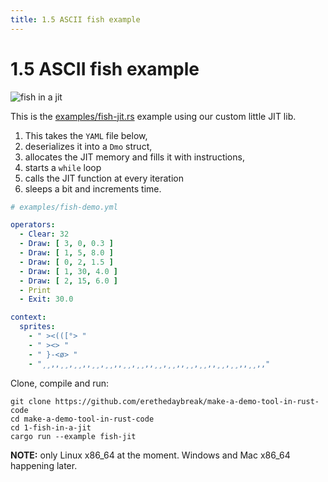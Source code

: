 ```yaml
---
title: 1.5 ASCII fish example
---
```


# 1.5 ASCII fish example

![fish in a jit](/images/fish-jit.gif)

This is the [examples/fish-jit.rs][example] example using our custom little JIT lib.

[example]: https://github.com/erethedaybreak/make-a-demo-tool-in-rust-code/1-fish-in-a-jit/examples/fish-jit.rs

1. This takes the `YAML` file below,
2. deserializes it into a `Dmo` struct,
3. allocates the JIT memory and fills it with instructions,
4. starts a `while` loop
5. calls the JIT function at every iteration
6. sleeps a bit and increments time.

~~~ yaml
# examples/fish-demo.yml

operators:
  - Clear: 32
  - Draw: [ 3, 0, 0.3 ]
  - Draw: [ 1, 5, 8.0 ]
  - Draw: [ 0, 2, 1.5 ]
  - Draw: [ 1, 30, 4.0 ]
  - Draw: [ 2, 15, 6.0 ]
  - Print
  - Exit: 30.0

context:
  sprites:
    - " ><(([°> "
    - " ><> "
    - " }-<ø> "
    - "¸¸,,¸¸,¸¸,,¸¸,¸¸,,¸¸,¸¸,,¸¸,¸¸,,¸¸,¸¸,,¸¸,¸¸,,¸¸,,"
~~~

Clone, compile and run:

~~~
git clone https://github.com/erethedaybreak/make-a-demo-tool-in-rust-code
cd make-a-demo-tool-in-rust-code
cd 1-fish-in-a-jit
cargo run --example fish-jit
~~~

**NOTE:** only Linux x86_64 at the moment. Windows and Mac x86_64 happening later.
